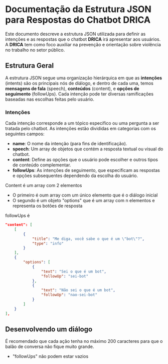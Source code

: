 # Documentação da Estrutura JSON para Respostas do Chatbot DRICA

Este documento descreve a estrutura JSON utilizada para definir as intenções e as respostas que o chatbot <strong>DRICA</strong> irá apresentar aos usuários. A <strong>DRICA</strong> tem como foco auxiliar na prevenção e orientação sobre violência no trabalho no setor público.

## Estrutura Geral
A estrutura JSON segue uma organização hierárquica em que as <strong>intenções</strong> (intents) são os
        principais nós de diálogo, e dentro de cada uma, temos <strong>mensagens de fala</strong> (speech),
        <strong>conteúdos</strong> (content), e <strong>opções de seguimento</strong> (followUps). Cada intenção pode
ter diversas ramificações baseadas nas escolhas feitas pelo usuário.

### Intenções
Cada intenção corresponde a um tópico específico ou uma pergunta a ser tratada pelo chatbot. As intenções estão
        divididas em categorias com os seguintes campos:
    <ul>
        <li><strong>name</strong>: O nome da intenção (para fins de identificação).</li>
        <li><strong>speech</strong>: Um array de objetos que contém a resposta textual ou visual do chatbot.</li>
        <li><strong>content</strong>: Define as opções que o usuário pode escolher e outros tipos de conteúdo
            complementar.</li>
        <li><strong>followUps</strong>: As intenções de seguimento, que especificam as respostas e opções subsequentes
            dependendo da escolha do usuário.</li>
    </ul>

Content é um array com 2 elementos
* O primeiro é oum array com um único elemento que é o diálogo inicial
* O segundo é um objeto "options" que é um array com n elementos e representa os botões de resposta


followUps é 



```json
"content": [
    [
        {
            "title": "Me diga, você sabe o que é um \"bot\"?",
            "type": "info"
        }
    ],
    {
        "options": [
            {
                "text": "Sei o que é um bot",
                "followUp": "sei-bot"
            },
            {
                "text": "Não sei o que é um bot",
                "followUp": "nao-sei-bot"
            }
        ]
    }
],
```


## Desenvolvendo um diálogo

É recomendado que cada ação tenha no máximo 200 caracteres para que o balão de conversa não fique muito grande.


* "followUps" não podem estar vazios

